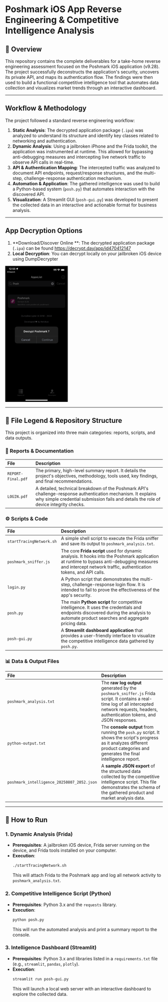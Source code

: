 # Poshmark iOS App Reverse Engineering & Competitive Intelligence Analysis

## 📖 Overview

This repository contains the complete deliverables for a take-home reverse engineering assessment focused on the Poshmark iOS application (v9.28). The project successfully deconstructs the application's security, uncovers its private API, and maps its authentication flow. The findings were then used to build a functional competitive intelligence tool that automates data collection and visualizes market trends through an interactive dashboard.

-----

## Workflow & Methodology

The project followed a standard reverse engineering workflow:

1.  **Static Analysis**: The decrypted application package (`.ipa`) was analyzed to understand its structure and identify key classes related to networking and authentication.
2.  **Dynamic Analysis**: Using a jailbroken iPhone and the Frida toolkit, the application was instrumented at runtime. This allowed for bypassing anti-debugging measures and intercepting live network traffic to observe API calls in real-time.
3.  **API & Authentication Mapping**: The intercepted traffic was analyzed to document API endpoints, request/response structures, and the multi-step, challenge-response authentication mechanism.
4.  **Automation & Application**: The gathered intelligence was used to build a Python-based system (`posh.py`) that automates interaction with the discovered API.
5.  **Visualization**: A Streamlit GUI (`posh-gui.py`) was developed to present the collected data in an interactive and actionable format for business analysis.

-----

## App Decryption Options
1.  **Download/Discover Online **: The decrypted application package (`.ipa`) can be found https://decrypt.day/app/id470412147
2.  **Local Decryption**: You can decrypt locally on your jailbroken iOS device using DumpDecrypter
<img src="./dd.PNG" width="200">



-----

## 📂 File Legend & Repository Structure

This project is organized into three main categories: reports, scripts, and data outputs.

### 📜 Reports & Documentation

| File | Description |
| :--- | :--- |
| `REPORT-Final.pdf` | The primary, high-level summary report. It details the project's objectives, methodology, tools used, key findings, and final recommendations. |
| `LOGIN.pdf` | A detailed, technical breakdown of the Poshmark API's challenge-response authentication mechanism. It explains why simple credential submission fails and details the role of device integrity checks. |

### ⚙️ Scripts & Code

| File | Description |
| :--- | :--- |
| `startTracingNetwork.sh` | A simple shell script to execute the Frida sniffer and save its output to `poshmark_analysis.txt`. |
| `poshmark_sniffer.js` | The core **Frida script** used for dynamic analysis. It hooks into the Poshmark application at runtime to bypass anti-debugging measures and intercept network traffic, authentication tokens, and API calls. |
| `login.py` | A Python script that demonstrates the multi-step, challenge-response login flow. It is intended to fail to prove the effectiveness of the app's security. |
| `posh.py` | The main **Python script** for competitive intelligence. It uses the credentials and endpoints discovered during the analysis to automate product searches and aggregate pricing data. |
| `posh-gui.py` | A **Streamlit dashboard application** that provides a user-friendly interface to visualize the competitive intelligence data gathered by `posh.py`. |

### 📊 Data & Output Files

| File | Description |
| :--- | :--- |
| `poshmark_analysis.txt` | The **raw log output** generated by the `poshmark_sniffer.js` Frida script. It contains a real-time log of all intercepted network requests, headers, authentication tokens, and JSON responses. |
| `python-output.txt` | The **console output** from running the `posh.py` script. It shows the script's progress as it analyzes different product categories and generates the final intelligence report. |
| `poshmark_intelligence_20250807_2052.json` | A **sample JSON export** of the structured data collected by the competitive intelligence script. This file demonstrates the schema of the gathered product and market analysis data. |

-----

## 🚀 How to Run

### 1\. Dynamic Analysis (Frida)

  * **Prerequisites**: A jailbroken iOS device, Frida server running on the device, and Frida tools installed on your computer.
  * **Execution**:
    ```bash
    ./startTracingNetwork.sh
    ```
    This will attach Frida to the Poshmark app and log all network activity to `poshmark_analysis.txt`.

### 2\. Competitive Intelligence Script (Python)

  * **Prerequisites**: Python 3.x and the `requests` library.
  * **Execution**:
    ```bash
    python posh.py
    ```
    This will run the automated analysis and print a summary report to the console.

### 3\. Intelligence Dashboard (Streamlit)

  * **Prerequisites**: Python 3.x and libraries listed in a `requirements.txt` file (e.g., `streamlit`, `pandas`, `plotly`).
  * **Execution**:
    ```bash
    streamlit run posh-gui.py
    ```
    This will launch a local web server with an interactive dashboard to explore the collected data.